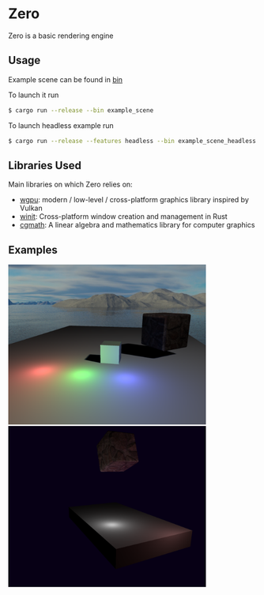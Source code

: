 # Zero
Zero is a basic rendering engine

## Usage
Example scene can be found in [bin](/bin)

To launch it run
```bash
$ cargo run --release --bin example_scene
```
To launch headless example run
```bash
$ cargo run --release --features headless --bin example_scene_headless
```

## Libraries Used
Main libraries on which Zero relies on:
- [wgpu](https://github.com/gfx-rs/wgpu/tree/v0.12): modern / low-level / cross-platform graphics library inspired by Vulkan
- [winit](https://github.com/rust-windowing/winit): Cross-platform window creation and management in Rust
- [cgmath](https://github.com/rustgd/cgmath): A linear algebra and mathematics library for computer graphics

## Examples
<img src="./examples/zero_v0.0.2.png" width="400">
<img src="./examples/zero_v0.0.1.png" width="400">
